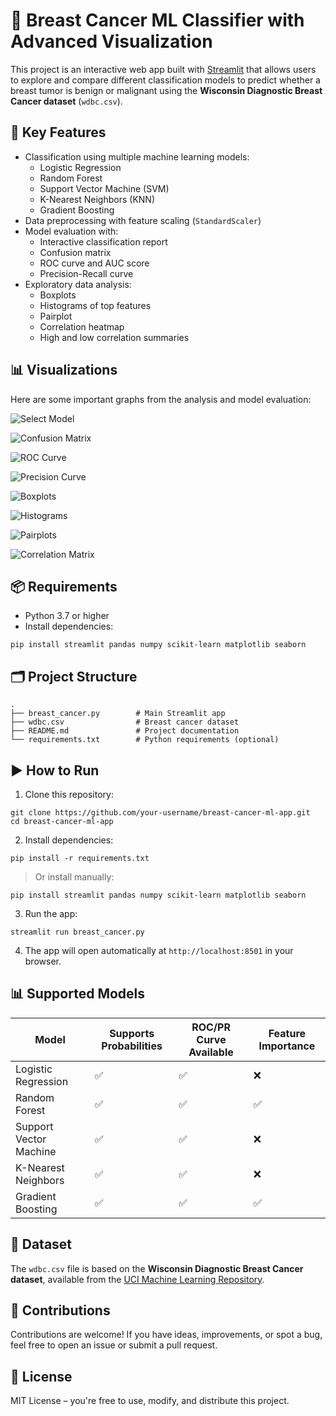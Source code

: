 # 🧬 Breast Cancer ML Classifier with Advanced Visualization

This project is an interactive web app built with [Streamlit](https://streamlit.io/) that allows users to explore and compare different classification models to predict whether a breast tumor is benign or malignant using the **Wisconsin Diagnostic Breast Cancer dataset** (`wdbc.csv`).

## 🚀 Key Features

- Classification using multiple machine learning models:
  - Logistic Regression
  - Random Forest
  - Support Vector Machine (SVM)
  - K-Nearest Neighbors (KNN)
  - Gradient Boosting
- Data preprocessing with feature scaling (`StandardScaler`)
- Model evaluation with:
  - Interactive classification report
  - Confusion matrix
  - ROC curve and AUC score
  - Precision-Recall curve
- Exploratory data analysis:
  - Boxplots
  - Histograms of top features
  - Pairplot
  - Correlation heatmap
  - High and low correlation summaries
 
## 📊 Visualizations

Here are some important graphs from the analysis and model evaluation:

![Select Model](https://github.com/juanpyR/breast-cancer-ml-visualizer/raw/main/Machine%20Learning/select_model.png)

![Confusion Matrix](https://github.com/juanpyR/breast-cancer-ml-visualizer/raw/main/Machine%20Learning/Confusion_matrix.png)

![ROC Curve](https://github.com/juanpyR/breast-cancer-ml-visualizer/raw/main/Machine%20Learning/ROC_curve.png)

![Precision Curve](https://github.com/juanpyR/breast-cancer-ml-visualizer/raw/main/Machine%20Learning/Precision_curve.png)

![Boxplots](https://github.com/juanpyR/breast-cancer-ml-visualizer/raw/main/Machine%20Learning/Boxplots.png)

![Histograms](https://github.com/juanpyR/breast-cancer-ml-visualizer/raw/main/Machine%20Learning/Histograms.png)

![Pairplots](https://github.com/juanpyR/breast-cancer-ml-visualizer/raw/main/Machine%20Learning/Pairplots.png)

![Correlation Matrix](https://github.com/juanpyR/breast-cancer-ml-visualizer/raw/main/Machine%20Learning/Correlation_matrix.png)


## 📦 Requirements

- Python 3.7 or higher
- Install dependencies:

```
pip install streamlit pandas numpy scikit-learn matplotlib seaborn
```

## 🗂 Project Structure

```
.
├── breast_cancer.py        # Main Streamlit app
├── wdbc.csv                # Breast cancer dataset
├── README.md               # Project documentation
└── requirements.txt        # Python requirements (optional)
```

## ▶️ How to Run

1. Clone this repository:

```
git clone https://github.com/your-username/breast-cancer-ml-app.git
cd breast-cancer-ml-app
```

2. Install dependencies:

```
pip install -r requirements.txt
```

> Or install manually:

```
pip install streamlit pandas numpy scikit-learn matplotlib seaborn
```

3. Run the app:

```
streamlit run breast_cancer.py
```

4. The app will open automatically at `http://localhost:8501` in your browser.

## 📊 Supported Models

| Model                     | Supports Probabilities | ROC/PR Curve Available | Feature Importance |
|--------------------------|------------------------|------------------------|--------------------|
| Logistic Regression      | ✅                     | ✅                     | ❌                 |
| Random Forest            | ✅                     | ✅                     | ✅                 |
| Support Vector Machine   | ✅                     | ✅                     | ❌                 |
| K-Nearest Neighbors      | ✅                     | ✅                     | ❌                 |
| Gradient Boosting        | ✅                     | ✅                     | ✅                 |

## 📁 Dataset

The `wdbc.csv` file is based on the **Wisconsin Diagnostic Breast Cancer dataset**, available from the [UCI Machine Learning Repository](https://archive.ics.uci.edu/ml/datasets/Breast+Cancer+Wisconsin+(Diagnostic)).

## 🤝 Contributions

Contributions are welcome! If you have ideas, improvements, or spot a bug, feel free to open an issue or submit a pull request.

## 📄 License

MIT License – you're free to use, modify, and distribute this project.
